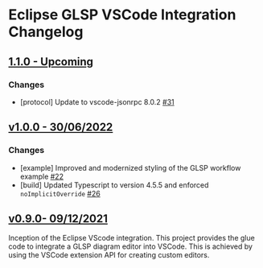 # Eclipse GLSP VSCode Integration Changelog

## [1.1.0 - Upcoming]()

### Changes

-   [protocol] Update to vscode-jsonrpc 8.0.2 [#31](https://github.com/eclipse-glsp/glsp-vscode-integration/pull/31)

## [v1.0.0 - 30/06/2022](https://github.com/eclipse-glsp/glsp-client/releases/tag/v1.0.0)

### Changes

-   [example] Improved and modernized styling of the GLSP workflow example [#22](https://github.com/eclipse-glsp/glsp-vscode-integration/pull/22)
-   [build] Updated Typescript to version 4.5.5 and enforced `noImplicitOverride` [#26](https://github.com/eclipse-glsp/glsp-vscode-integration/pull/26)

## [v0.9.0- 09/12/2021](https://github.com/eclipse-glsp/glsp-vscode-integration/releases/tag/v0.9.0)

Inception of the Eclipse VScode integration.
This project provides the glue code to integrate a GLSP diagram editor into VSCode.
This is achieved by using the VSCode extension API for creating custom editors.
